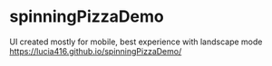 # spinningPizzaDemo
UI created mostly for mobile, best experience with landscape mode 
https://lucia416.github.io/spinningPizzaDemo/
